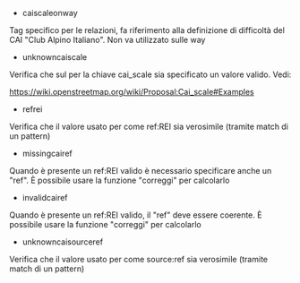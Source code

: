 - caiscaleonway

Tag specifico per le relazioni, fa riferimento alla definizione di difficoltà del CAI "Club Alpino Italiano". Non va utilizzato sulle way

- unknowncaiscale

Verifica che sul per la chiave cai_scale sia specificato un valore valido. Vedi:

https://wiki.openstreetmap.org/wiki/Proposal:Cai_scale#Examples

- refrei

Verifica che il valore usato per come ref:REI sia verosimile (tramite match di un pattern)

- missingcairef

Quando è presente un ref:REI valido è necessario specificare anche un "ref". È possibile usare la funzione "correggi" per calcolarlo

- invalidcairef

Quando è presente un ref:REI valido, il "ref" deve essere coerente. È possibile usare la funzione "correggi" per calcolarlo

- unknowncaisourceref

Verifica che il valore usato per come source:ref sia verosimile (tramite match di un pattern)
